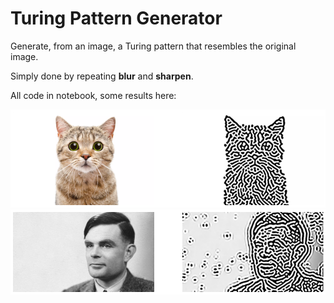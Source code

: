 # Turing Pattern Generator

Generate, from an image, a Turing pattern that resembles the original image.

Simply done by repeating **blur** and **sharpen**.

All code in notebook, some results here:

![cat](images/result_cat_0.png)
![turing](images/result_turing_0.png)
